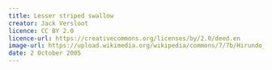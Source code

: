 ```yaml
---
title: Lesser striped swallow
creator: Jack Versloot
licence: CC BY 2.0
licence-url: https://creativecommons.org/licenses/by/2.0/deed.en
image-url: https://upload.wikimedia.org/wikipedia/commons/7/7b/Hirundo_abyssinica.jpg
date: 2 October 2005
---
```

